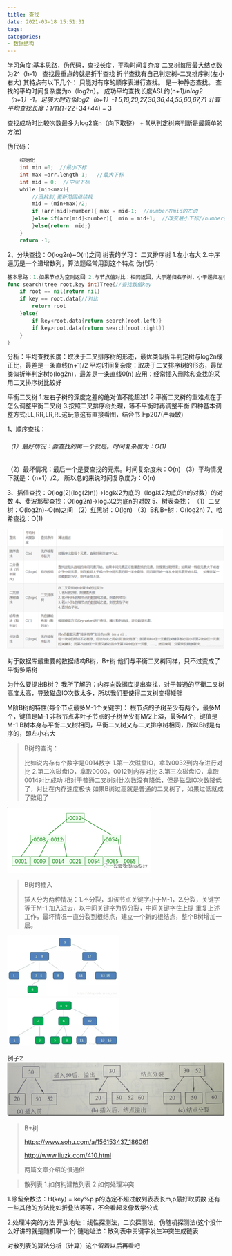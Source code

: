 ```yaml
---
title: 查找
date: 2021-03-18 15:51:31
tags:
categories: 
- 数据结构
---
```

学习角度:基本思路，伪代码，查找长度，平均时间复杂度
二叉树每层最大结点数为2^（h-1）
查找最重点的就是折半查找
折半查找有自己判定树-二叉排序树(左小右大)
其特点有以下几个：
    只能对有序的顺序表进行查找。
    是一种静态查找。
    查找的平均时间复杂度为o（log2n）。
    成功平均查找长度ASL约(n+1)/n*log2（n+1）-1。足够大时近似log2（n+1）-1
5,16,20,27,30,36,44,55,60,67,71
计算平均查找长度：1/11(1+2*2+3*4+4*4) = 3

查找成功时比较次数最多为log2底n（向下取整） + 1(从判定树来判断是最简单的方法)

伪代码：

```go
	初始化
	int min =0;  //最小下标
	int max =arr.length-1;   //最大下标
	int mid = 0;  //中间下标
	while (min<max){
		//没找到,更新范围继续找
		mid = (min+max)/2;
		if (arr[mid]>number){ max = mid-1;  //number在mid的左边	 
		}else if(arr[mid]<number){  min = mid+1;  //改变最小下标//number在mid的右边
		}else{return  mid;}
	}
	return -1;
```
2、分块查找：O(log2n)~O(n)之间
树表的学习：
二叉排序树
1.左小右大
2.中序遍历是一个递增数列，算法题经常用到这个特点
伪代码：

```go
基本思路：1.如果节点为空则返回 2.与节点值对比：相同返回，大于递归右子树，小于递归左子树
func search(tree root,key int)Tree{//查找数值key
	if root == nil{return nil}
	if key == root.data{//对比
		return root
	}else{
		if key<root.data{return search(root.left)}
		if key>root.data(return search(root.right))
	}
}
```

分析：平均查找长度：取决于二叉排序树的形态，最优类似折半判定树与log2n成正比，最差是一条直线(n+1)/2
平均时间复杂度：取决于二叉排序树的形态，最优类似折半判定树o(log2n)，最差是一条直线0(n)
应用：经常插入删除和查找的采用二叉排序树比较好

平衡二叉树
1.左右子树的深度之差的绝对值不能超过1
2.平衡二叉树的重难点在于怎么调整平衡二叉树
3.按照二叉排序树处理，等不平衡时再调整平衡
四种基本调整方式;LL,RR,LR,RL这玩意这有直接看图，结合书上p207(严薇敏)

1、顺序查找：

###### （1）最好情况：要查找的第一个就是。时间复杂度为：O(1)

（2）最坏情况：最后一个是要查找的元素。时间复杂度未：O(n)
（3）平均情况下就是：（n+1）/2。
所以总的来说时间复杂度为：O(n)

3、插值查找：O(log(2)(log(2)n))->log以2为底的（log以2为底的n的对数）的对数
4、斐波那契查找：O(log2n)->log以2为底n的对数
5、树表查找：
（1）二叉树：O(log2n)~O(n)之间
（2）红黑树：O(lgn)
（3）B和B+树：O(log2n)
7、哈希查找：O(1)

![chazhao](数据结构-查找/chazhao.png)



对于数据库最重要的数据结构B树，B+树
他们与平衡二叉树同样，只不过变成了平衡多路树

为什么要提出B树？
我所了解的：内存向数据库提出查找，对于普通的平衡二叉树高度太高，导致磁盘IO次数太多，所以我们要使得二叉树变得矮胖

M阶B树的特性(每个节点最多M-1个关键字)：
根节点的子树至少有两个，最多M个，键值是M-1
非根节点非叶子节点的子树至少有M/2上溢，最多M个，键值是M-1
B树本身与平衡二叉树相同，平衡二叉树又与二叉排序树相同，所以B树是有序的，即左小右大

> B树的查询：
>
> 比如说内存有个数字是0014数字
> 1.第一次磁盘IO，拿取0032到内存进行对比
> 2.第二次磁盘IO，拿取0003，0012到内存对比
> 3.第三次磁盘IO，拿取0014对比成功
> 相对于普通二叉树对比次数没有降低，但是磁盘IO次数降低了，对比在内存速度极快
> 如果B树过高就是普通的二叉树了，如果过低就成了数组了

![pingheng01](数据结构-查找/pingheng01.png)



> B树的插入
>
> 插入分为两种情况：1.不分裂，即该节点关键字小于M-1，2.分裂，关键字等于M-1,加入进去，以中间关键字为界分裂，中间关键字往上提
> 重复上述工作，最坏情况一直分裂到根结点，建立一个新的根结点，整个B树增加一层。

<img src="数据结构-查找/B树插入例子01-1.png" alt="B树插入例子01-1" style="zoom: 33%;" />
<img src="数据结构-查找/B树插入例子01-2.png" alt="B树插入例子01-2" style="zoom: 33%;" />

例子2![B树插入例子02](数据结构-查找/B树插入例子02.png)

> B+树
>
> https://www.sohu.com/a/156153437_186061
>
> http://www.liuzk.com/410.html
>
> 两篇文章介绍的很通俗

> 散列表
> 1.如何构建散列表
> 2.如何处理冲突

1.除留余数法：H(key) = key%p   p的选定不超过散列表表长m,p最好取质数
还有一些其他的方法比如折叠法等等，不会看起来像数学公式

2.处理冲突的方法
开放地址：线性探测法，二次探测法，伪随机探测法(这个没什么好讲的就是随机取一个)
链地址法：散列表中关键字发生冲突生成链表

对散列表的算法分析（计算）这个留着以后再看吧
